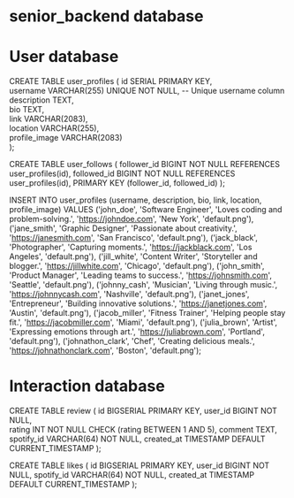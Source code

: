 # senior_backend database

# User database

CREATE TABLE user_profiles (
    id SERIAL PRIMARY KEY,           
    username VARCHAR(255) UNIQUE NOT NULL,  -- Unique username column
    description TEXT,                
    bio TEXT,                        
    link VARCHAR(2083),              
    location VARCHAR(255),           
    profile_image VARCHAR(2083)      
);

CREATE TABLE user_follows (
    follower_id BIGINT NOT NULL REFERENCES user_profiles(id),
    followed_id BIGINT NOT NULL REFERENCES user_profiles(id),
    PRIMARY KEY (follower_id, followed_id)
);



INSERT INTO user_profiles (username, description, bio, link, location, profile_image) VALUES
('john_doe', 'Software Engineer', 'Loves coding and problem-solving.', 'https://johndoe.com', 'New York', 'default.png'),
('jane_smith', 'Graphic Designer', 'Passionate about creativity.', 'https://janesmith.com', 'San Francisco', 'default.png'),
('jack_black', 'Photographer', 'Capturing moments.', 'https://jackblack.com', 'Los Angeles', 'default.png'),
('jill_white', 'Content Writer', 'Storyteller and blogger.', 'https://jillwhite.com', 'Chicago', 'default.png'),
('john_smith', 'Product Manager', 'Leading teams to success.', 'https://johnsmith.com', 'Seattle', 'default.png'),
('johnny_cash', 'Musician', 'Living through music.', 'https://johnnycash.com', 'Nashville', 'default.png'),
('janet_jones', 'Entrepreneur', 'Building innovative solutions.', 'https://janetjones.com', 'Austin', 'default.png'),
('jacob_miller', 'Fitness Trainer', 'Helping people stay fit.', 'https://jacobmiller.com', 'Miami', 'default.png'),
('julia_brown', 'Artist', 'Expressing emotions through art.', 'https://juliabrown.com', 'Portland', 'default.png'),
('johnathon_clark', 'Chef', 'Creating delicious meals.', 'https://johnathonclark.com', 'Boston', 'default.png');




# Interaction database

CREATE TABLE review (
    id BIGSERIAL PRIMARY KEY, 
    user_id BIGINT NOT NULL,  
    rating INT NOT NULL CHECK (rating BETWEEN 1 AND 5), 
    comment TEXT,            
    spotify_id VARCHAR(64) NOT NULL,
    created_at TIMESTAMP DEFAULT CURRENT_TIMESTAMP 
);

CREATE TABLE likes (
    id BIGSERIAL PRIMARY KEY,
    user_id BIGINT NOT NULL,
    spotify_id VARCHAR(64) NOT NULL,
    created_at TIMESTAMP DEFAULT CURRENT_TIMESTAMP
);
